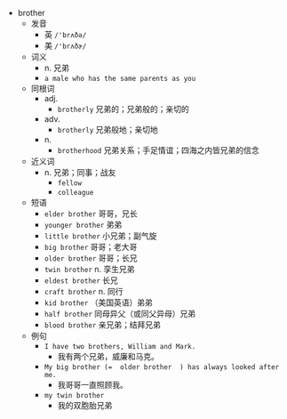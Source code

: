 - brother
  - 发音
    - 英 `/'brʌðə/`
    - 美 `/'brʌðɚ/`
  - 词义
    - n. 兄弟
    - `a male who has the same parents as you`
  - 同根词
    - adj.
      - `brotherly` 兄弟的；兄弟般的；亲切的
    - adv.
      - `brotherly` 兄弟般地；亲切地
    - n.
      - `brotherhood` 兄弟关系；手足情谊；四海之内皆兄弟的信念
  - 近义词
    - n. 兄弟；同事；战友
      - `fellow`
      - `colleague`
  - 短语
    - `elder brother` 哥哥，兄长 
    - `younger brother` 弟弟 
    - `little brother` 小兄弟；副气旋 
    - `big brother` 哥哥；老大哥 
    - `older brother` 哥哥；长兄 
    - `twin brother` n. 孪生兄弟 
    - `eldest brother` 长兄 
    - `craft brother` n. 同行 
    - `kid brother` （美国英语）弟弟 
    - `half brother` 同母异父（或同父异母）兄弟 
    - `blood brother` 亲兄弟；结拜兄弟 
  - 例句
    - `I have two brothers, William and Mark.`
      - 我有两个兄弟，威廉和马克。
    - `My big brother (=  older brother  ) has always looked after me.`
      - 我哥哥一直照顾我。
    - `my twin brother`
      - 我的双胞胎兄弟

